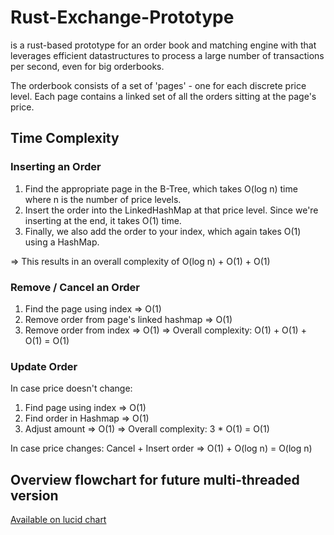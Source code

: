 # Rust-Exchange-Prototype

is a rust-based prototype for an order book and matching engine with that leverages efficient datastructures to process a large number of transactions per second, even for big orderbooks.

The orderbook consists of a set of 'pages' - one for each discrete price level. Each page contains a linked set of all the orders sitting at the page's price.


## Time Complexity

### Inserting an Order
1. Find the appropriate page in the B-Tree, which takes O(log n) time where n is the number of price levels.
2. Insert the order into the LinkedHashMap at that price level. Since we're inserting at the end, it takes O(1) time.
3. Finally, we also add the order to your index, which again takes O(1) using a HashMap.

=> This results in an overall complexity of O(log n) + O(1) + O(1)

### Remove / Cancel an Order
1. Find the page using index => O(1)
2. Remove order from page's linked hashmap => O(1)
3. Remove order from index => O(1)
=> Overall complexity: O(1) + O(1) + O(1) = O(1)

### Update Order
In case price doesn't change:
1. Find page using index => O(1)
2. Find order in Hashmap => O(1)
3. Adjust amount => O(1)
=> Overall complexity: 3 * O(1) = O(1)

In case price changes:
Cancel + Insert order => O(1) + O(log n) = O(log n)


## Overview flowchart for future multi-threaded version 
[Available on lucid chart](https://lucid.app/documents/view/8d7474d9-9cdc-4ed9-9aa8-75b8bdf51fe0)
